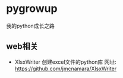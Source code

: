 # pygrowup
我的python成长之路


## web相关

- XlsxWriter 创建excel文件的python库 网址: https://github.com/jmcnamara/XlsxWriter
